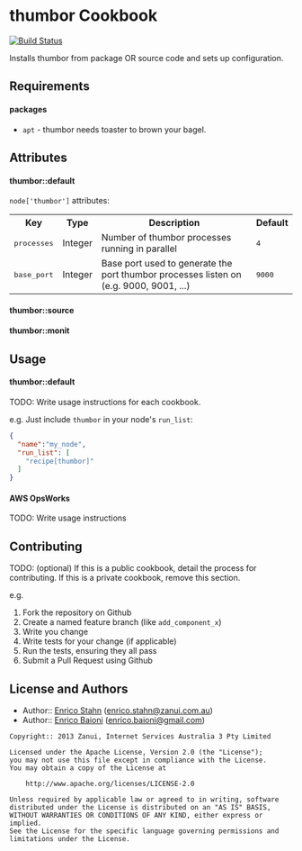thumbor Cookbook
================
[![Build Status](https://travis-ci.org/lukewaite/chef-thumbor.png?branch=master)](https://travis-ci.org/lukewaite/chef-thumbor)

Installs thumbor from package OR source code and sets up configuration.


Requirements
------------

#### packages
- `apt` - thumbor needs toaster to brown your bagel.

Attributes
----------

#### thumbor::default
`node['thumbor']` attributes:
<table>
  <tr>
    <th>Key</th>
    <th>Type</th>
    <th>Description</th>
    <th>Default</th>
  </tr>
  <tr>
    <td><tt>processes</tt></td>
    <td>Integer</td>
    <td>Number of thumbor processes running in parallel</td>
    <td><tt>4</tt></td>
  </tr>
  <tr>
    <td><tt>base_port</tt></td>
    <td>Integer</td>
    <td>Base port used to generate the port thumbor processes listen on (e.g. 9000, 9001, ...)</td>
    <td><tt>9000</tt></td>
  </tr>
</table>

#### thumbor::source

#### thumbor::monit


Usage
-----
#### thumbor::default
TODO: Write usage instructions for each cookbook.

e.g.
Just include `thumbor` in your node's `run_list`:

```json
{
  "name":"my_node",
  "run_list": [
    "recipe[thumbor]"
  ]
}
```

#### AWS OpsWorks
TODO: Write usage instructions


Contributing
------------
TODO: (optional) If this is a public cookbook, detail the process for contributing. If this is a private cookbook, remove this section.

e.g.
1. Fork the repository on Github
2. Create a named feature branch (like `add_component_x`)
3. Write you change
4. Write tests for your change (if applicable)
5. Run the tests, ensuring they all pass
6. Submit a Pull Request using Github

License and Authors
-------------------
- Author:: [Enrico Stahn](https://github.com/estahn) (<enrico.stahn@zanui.com.au>)
- Author:: [Enrico Baioni](https://github.com/ebaioni) (<enrico.baioni@gmail.com>)

```text
Copyright:: 2013 Zanui, Internet Services Australia 3 Pty Limited

Licensed under the Apache License, Version 2.0 (the "License");
you may not use this file except in compliance with the License.
You may obtain a copy of the License at

    http://www.apache.org/licenses/LICENSE-2.0

Unless required by applicable law or agreed to in writing, software
distributed under the License is distributed on an "AS IS" BASIS,
WITHOUT WARRANTIES OR CONDITIONS OF ANY KIND, either express or implied.
See the License for the specific language governing permissions and
limitations under the License.
```

